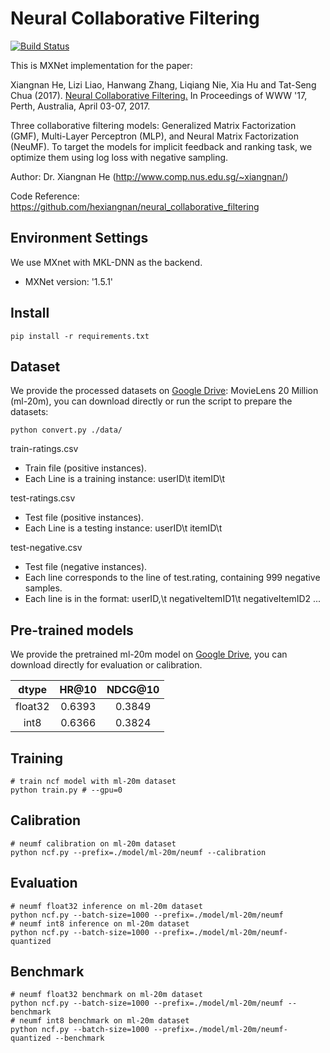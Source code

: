 <!--- Licensed to the Apache Software Foundation (ASF) under one -->
<!--- or more contributor license agreements.  See the NOTICE file -->
<!--- distributed with this work for additional information -->
<!--- regarding copyright ownership.  The ASF licenses this file -->
<!--- to you under the Apache License, Version 2.0 (the -->
<!--- "License"); you may not use this file except in compliance -->
<!--- with the License.  You may obtain a copy of the License at -->

<!---   http://www.apache.org/licenses/LICENSE-2.0 -->

<!--- Unless required by applicable law or agreed to in writing, -->
<!--- software distributed under the License is distributed on an -->
<!--- "AS IS" BASIS, WITHOUT WARRANTIES OR CONDITIONS OF ANY -->
<!--- KIND, either express or implied.  See the License for the -->
<!--- specific language governing permissions and limitations -->
<!--- under the License. -->

# Neural Collaborative Filtering

[![Build Status](https://travis-ci.com/xinyu-intel/ncf_mxnet.svg?branch=master)](https://travis-ci.com/xinyu-intel/ncf_mxnet)

This is MXNet implementation for the paper:

Xiangnan He, Lizi Liao, Hanwang Zhang, Liqiang Nie, Xia Hu and Tat-Seng Chua (2017). [Neural Collaborative Filtering.](http://dl.acm.org/citation.cfm?id=3052569) In Proceedings of WWW '17, Perth, Australia, April 03-07, 2017.

Three collaborative filtering models: Generalized Matrix Factorization (GMF), Multi-Layer Perceptron (MLP), and Neural Matrix Factorization (NeuMF). To target the models for implicit feedback and ranking task, we optimize them using log loss with negative sampling. 

Author: Dr. Xiangnan He (http://www.comp.nus.edu.sg/~xiangnan/)

Code Reference: https://github.com/hexiangnan/neural_collaborative_filtering

## Environment Settings
We use MXnet with MKL-DNN as the backend. 
- MXNet version:  '1.5.1'

## Install
```
pip install -r requirements.txt
```

## Dataset

We provide the processed datasets on [Google Drive](https://drive.google.com/drive/folders/1qACR_Zhc2O2W0RrazzcepM2vJeh0MMdO?usp=sharing): MovieLens 20 Million (ml-20m), you can download directly or 
run the script to prepare the datasets:
```
python convert.py ./data/
```

train-ratings.csv
- Train file (positive instances).
- Each Line is a training instance: userID\t itemID\t 

test-ratings.csv
- Test file (positive instances). 
- Each Line is a testing instance: userID\t itemID\t 

test-negative.csv
- Test file (negative instances).
- Each line corresponds to the line of test.rating, containing 999 negative samples.  
- Each line is in the format: userID,\t negativeItemID1\t negativeItemID2 ...

## Pre-trained models

We provide the pretrained ml-20m model on [Google Drive](https://drive.google.com/drive/folders/1qACR_Zhc2O2W0RrazzcepM2vJeh0MMdO?usp=sharing), you can download directly for evaluation or calibration.

|dtype|HR@10|NDCG@10|
|:---:|:--:|:--:|
|float32|0.6393|0.3849|
|int8|0.6366|0.3824|

## Training

```
# train ncf model with ml-20m dataset
python train.py # --gpu=0
```

## Calibration

```
# neumf calibration on ml-20m dataset
python ncf.py --prefix=./model/ml-20m/neumf --calibration
```

## Evaluation

```
# neumf float32 inference on ml-20m dataset
python ncf.py --batch-size=1000 --prefix=./model/ml-20m/neumf
# neumf int8 inference on ml-20m dataset
python ncf.py --batch-size=1000 --prefix=./model/ml-20m/neumf-quantized
```

## Benchmark

```
# neumf float32 benchmark on ml-20m dataset
python ncf.py --batch-size=1000 --prefix=./model/ml-20m/neumf --benchmark
# neumf int8 benchmark on ml-20m dataset
python ncf.py --batch-size=1000 --prefix=./model/ml-20m/neumf-quantized --benchmark
```
